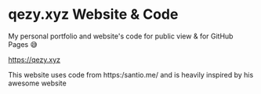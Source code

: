 # qezy.xyz Website & Code
My personal portfolio and website's code for public view & for GitHub Pages 😅

https://qezy.xyz

This website uses code from https:/santio.me/ and is heavily inspired by his awesome website
